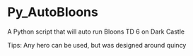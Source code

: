 # Py_AutoBloons
A Python script that will auto run Bloons TD 6 on Dark Castle



Tips:
Any hero can be used, but was designed around quincy

